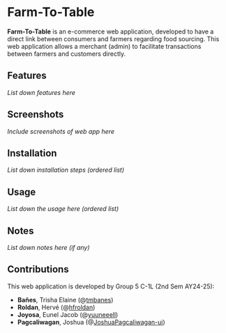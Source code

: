 # Farm-To-Table
**Farm-To-Table** is an e-commerce web application, developed to have a direct link between consumers and farmers regarding food sourcing. This web application allows a merchant (admin) to facilitate transactions between farmers and customers directly.

## Features
*List down features here*

## Screenshots
*Include screenshots of web app here*

## Installation
*List down installation steps (ordered list)*

## Usage
*List down the usage here (ordered list)*

## Notes
*List down notes here (if any)*

## Contributions
This web application is developed by Group 5 C-1L (2nd Sem AY24-25):
- **Bañes**, Trisha Elaine (@[tmbanes](https://github.com/tmbanes))
- **Roldan**, Hervé (@[hfroldan](https://github.com/hfroldan))
- **Joyosa**, Eunel Jacob (@[yuuneeell](https://github.com/yuuneeell))
- **Pagcaliwagan**, Joshua (@[JoshuaPagcaliwagan-ui](https://github.com/JoshuaPagcaliwagan-ui))


